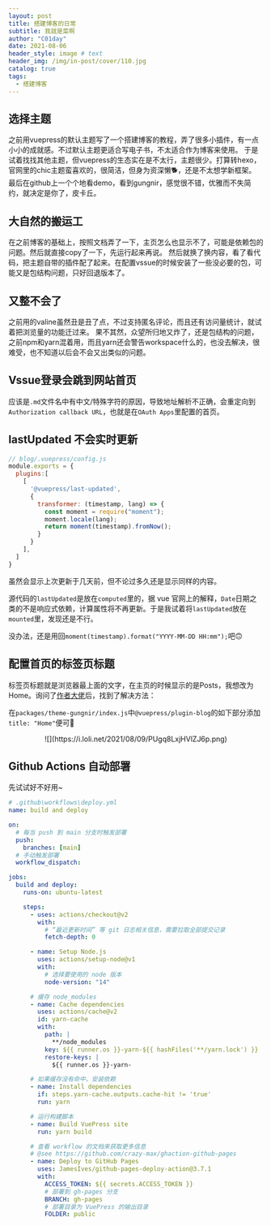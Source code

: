```yaml
---
layout: post
title: 搭建博客的日常
subtitle: 我就是菜啊
author: "C01day"
date: 2021-08-06
header_style: image # text
header_img: /img/in-post/cover/110.jpg
catalog: true
tags:
  - 搭建博客
---
```


## 选择主题
之前用vuepress的默认主题写了一个搭建博客的教程，弄了很多小插件，有一点小小的成就感。不过默认主题更适合写电子书，不太适合作为博客来使用。
于是试着找找其他主题，但vuepress的生态实在是不太行，主题很少。打算转hexo，官网里的chic主题蛮喜欢的，很简洁，但身为资深懒🐕，还是不太想学新框架。
最后在github上一个个地看demo，看到gungnir，感觉很不错，优雅而不失简约，就决定是你了，皮卡丘。

## 大自然的搬运工
在之前博客的基础上，按照文档弄了一下，主页怎么也显示不了，可能是依赖包的问题。然后就直接copy了一下，先运行起来再说。
然后就换了换内容，看了看代码，把主题自带的插件配了起来。在配置vssue的时候安装了一些没必要的包，可能又是包结构问题，只好回退版本了。

## 又整不会了
之前用的valine虽然丑是丑了点，不过支持匿名评论，而且还有访问量统计，就试着把浏览量的功能迁过来。
果不其然，众望所归地又炸了，还是包结构的问题，之前npm和yarn混着用，而且yarn还会警告workspace什么的，也没去解决，很难受，也不知道以后会不会又出类似的问题。

## Vssue登录会跳到网站首页
应该是`.md`文件名中有中文/特殊字符的原因，导致地址解析不正确，会重定向到`Authorization callback URL`，也就是在`OAuth Apps`里配置的首页。

## lastUpdated 不会实时更新
``` js
// blog/.vuepress/config.js
module.exports = {
  plugins:[
    [
      '@vuepress/last-updated', 
      {
        transformer: (timestamp, lang) => {
          const moment = require("moment");
          moment.locale(lang);
          return moment(timestamp).fromNow();
        }
      }
    ],
  ]
}
```
虽然会显示上次更新于几天前，但不论过多久还是显示同样的内容。

源代码的`lastUpdated`是放在`computed`里的，据 vue 官网上的解释，`Date`日期之类的不是响应式依赖，计算属性将不再更新。于是我试着将`lastUpdated`放在`mounted`里，发现还是不行。

没办法，还是用回`moment(timestamp).format("YYYY-MM-DD HH:mm");`吧🙃

## 配置首页的标签页标题
标签页标题就是浏览器最上面的文字，在主页的时候显示的是Posts，我想改为Home。询问了[作者大佬](https://zxh.io/)后，找到了解决方法：

在`packages/theme-gungnir/index.js`中`@vuepress/plugin-blog`的如下部分添加`title: "Home"`便可🤗
<div align=center>
![](https://i.loli.net/2021/08/09/PUgq8LxjHVlZJ6p.png)
</div>

## Github Actions 自动部署
先试试好不好用~
``` yml
# .github\workflows\deploy.yml
name: build and deploy

on:
  # 每当 push 到 main 分支时触发部署
  push:
    branches: [main]
  # 手动触发部署
  workflow_dispatch:

jobs:
  build and deploy:
    runs-on: ubuntu-latest

    steps:
      - uses: actions/checkout@v2
        with:
          # “最近更新时间” 等 git 日志相关信息，需要拉取全部提交记录
          fetch-depth: 0

      - name: Setup Node.js
        uses: actions/setup-node@v1
        with:
          # 选择要使用的 node 版本
          node-version: "14"

      # 缓存 node_modules
      - name: Cache dependencies
        uses: actions/cache@v2
        id: yarn-cache
        with:
          path: |
            **/node_modules
          key: ${{ runner.os }}-yarn-${{ hashFiles('**/yarn.lock') }}
          restore-keys: |
            ${{ runner.os }}-yarn-

      # 如果缓存没有命中，安装依赖
      - name: Install dependencies
        if: steps.yarn-cache.outputs.cache-hit != 'true'
        run: yarn

      # 运行构建脚本
      - name: Build VuePress site
        run: yarn build

      # 查看 workflow 的文档来获取更多信息
      # @see https://github.com/crazy-max/ghaction-github-pages
      - name: Deploy to GitHub Pages
        uses: JamesIves/github-pages-deploy-action@3.7.1
        with:
          ACCESS_TOKEN: ${{ secrets.ACCESS_TOKEN }}
          # 部署到 gh-pages 分支
          BRANCH: gh-pages
          # 部署目录为 VuePress 的输出目录
          FOLDER: public
```
